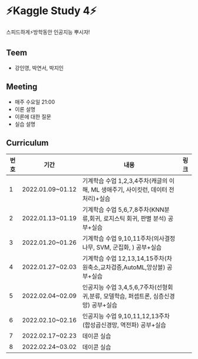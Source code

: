 # ⚡Kaggle Study 4⚡
스피드하게⚡방학동안 인공지능 뿌시자! 

## Teem
- 강인영, 박연서, 박지인


## Meeting 
- 매주 수요일 21:00
- 이론 설명
- 이론에 대한 질문
- 실습 설명

## Curriculum
|번호|기간|내용|링크|
|---|---|---|---|
|1|2022.01.09~01.12|기계학습 수업 1,2,3,4주차(캐글의 이해, ML 생애주기, 사이킷런, 데이터 전처리)+실습|
|2|2022.01.13~01.19|기계학습 수업 5,6,7,8주차(KNN분류,회귀, 로지스틱 회귀, 판별 분석) 공부+실습|
|3|2022.01.20~01.26|기계학습 수업 9,10,11주차(의사결정나무, SVM, 군집화, ) 공부+실습|
|4|2022.01.27~02.03|기계학습 수업 12,13,14,15주차(차원축소,교차검증,AutoML,앙상블) 공부+실습|
|5|2022.02.04~02.09|인공지능 수업 3,4,5,6,7주차(선형회귀,분류, 모델학습, 퍼셉트론, 심층신경망) 공부+실습|
|6|2022.02.10~02.16|인공지능 수업 9,10,11,12,13주차(합성곱신경망, 역전파) 공부+실습|
|7|2022.02.17~02.23|데이콘 실습|
|8|2022.02.24~03.02|데이콘 실습|
